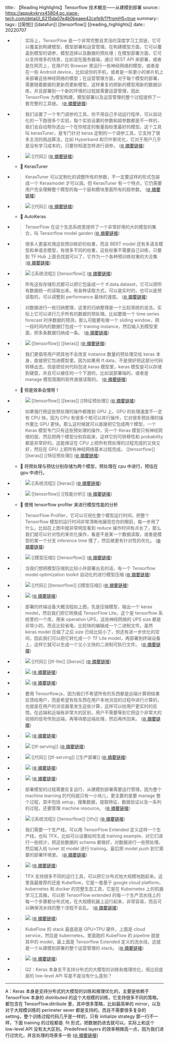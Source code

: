 title:: 【Reading Highlights】Tensorflow 技术概览——从建模到部署
source:: https://appukvkryx45804.pc.xiaoe-tech.com/detail/i_6215da07e4b0beaee42cefe9/1?fromH5=true
summary:: 
tags:: [[简悦]] [[datafun]]  [[tensorflow]]   [[reading_highlights]]
date:: 20220707  

- > 实际上，TensorFlow 是一个非常完整且灵活的深度学习工具链，它可以覆盖到构建模型，模型部署和运营管理。在构建模型方面，它可以覆盖到模型的调参，模型选择以及数据的预处理；在模型部署方面，它可以支持很多的场景，比如说在服务器端，通过 REST API 来部署，或者是在网页上，在用户的 Browser 里运行一些神经网络的模型，或者是在一些 Android device，比如说你的手机，或者是一些更小的单片机上来部署这些神经网络的模型；在运营管理方面，对于每个模型的部署，需要随着数据的更新而更新模型，这样重复的把新的模型用新的数据训练，并且部署到一个新的环境的过程就需要运营管理，因此 TensorFlow 为模型构建，模型部署以及运营管理的整个过程提供了一套完整的工具链。  ([🌐 摘要链接](https://appukvkryx45804.pc.xiaoe-tech.com/detail/i_6215da07e4b0beaee42cefe9/1?fromH5=true#js_content:~:text=%E5%AE%9E%E9%99%85%E4%B8%8A%EF%BC%8CTensorFlow%20%E6%98%AF%E4%B8%80%E4%B8%AA%E9%9D%9E%E5%B8%B8%E5%AE%8C%E6%95%B4%E4%B8%94%E7%81%B5%E6%B4%BB%E7%9A%84%E6%B7%B1%E5%BA%A6%E5%AD%A6%E4%B9%A0%E5%B7%A5%E5%85%B7%E9%93%BE%EF%BC%8C%E5%AE%83%E5%8F%AF%E4%BB%A5%E8%A6%86%E7%9B%96%E5%88%B0%E6%9E%84%E5%BB%BA%E6%A8%A1%E5%9E%8B%EF%BC%8C%E6%A8%A1%E5%9E%8B%E9%83%A8%E7%BD%B2%E5%92%8C%E8%BF%90%E8%90%A5%E7%AE%A1%E7%90%86%E3%80%82%E5%9C%A8%E6%9E%84%E5%BB%BA%E6%A8%A1%E5%9E%8B%E6%96%B9%E9%9D%A2%EF%BC%8C%E5%AE%83%E5%8F%AF%E4%BB%A5%E8%A6%86%E7%9B%96%E5%88%B0%E6%A8%A1%E5%9E%8B%E7%9A%84%E8%B0%83%E5%8F%82%EF%BC%8C%E6%A8%A1%E5%9E%8B%E9%80%89%E6%8B%A9%E4%BB%A5%E5%8F%8A%E6%95%B0%E6%8D%AE%E7%9A%84%E9%A2%84%E5%A4%84%E7%90%86%EF%BC%9B%E5%9C%A8%E6%A8%A1%E5%9E%8B%E9%83%A8%E7%BD%B2%E6%96%B9%E9%9D%A2%EF%BC%8C%E5%AE%83%E5%8F%AF%E4%BB%A5%E6%94%AF%E6%8C%81%E5%BE%88%E5%A4%9A%E7%9A%84%E5%9C%BA%E6%99%AF%EF%BC%8C%E6%AF%94%E5%A6%82%E8%AF%B4%E5%9C%A8%E6%9C%8D%E5%8A%A1%E5%99%A8%E7%AB%AF%EF%BC%8C%E9%80%9A%E8%BF%87%20REST%20API%20%E6%9D%A5%E9%83%A8%E7%BD%B2%EF%BC%8C%E6%88%96%E8%80%85%E6%98%AF%E5%9C%A8%E7%BD%91%E9%A1%B5%E4%B8%8A%EF%BC%8C%E5%9C%A8%E7%94%A8%E6%88%B7%E7%9A%84%20Browser%20%E9%87%8C%E8%BF%90%E8%A1%8C%E4%B8%80%E4%BA%9B%E7%A5%9E%E7%BB%8F%E7%BD%91%E7%BB%9C%E7%9A%84%E6%A8%A1%E5%9E%8B%EF%BC%8C%E6%88%96%E8%80%85%E6%98%AF%E5%9C%A8%E4%B8%80%E4%BA%9B%20Android%20device%EF%BC%8C%E6%AF%94%E5%A6%82%E8%AF%B4%E4%BD%A0%E7%9A%84%E6%89%8B%E6%9C%BA%EF%BC%8C%E6%88%96%E8%80%85%E6%98%AF%E4%B8%80%E4%BA%9B%E6%9B%B4%E5%B0%8F%E7%9A%84%E5%8D%95%E7%89%87%E6%9C%BA%E4%B8%8A%E6%9D%A5%E9%83%A8%E7%BD%B2%E8%BF%99%E4%BA%9B%E7%A5%9E%E7%BB%8F%E7%BD%91%E7%BB%9C%E7%9A%84%E6%A8%A1%E5%9E%8B%EF%BC%9B%E5%9C%A8%E8%BF%90%E8%90%A5%E7%AE%A1%E7%90%86%E6%96%B9%E9%9D%A2%EF%BC%8C%E5%AF%B9%E4%BA%8E%E6%AF%8F%E4%B8%AA%E6%A8%A1%E5%9E%8B%E7%9A%84%E9%83%A8%E7%BD%B2%EF%BC%8C%E9%9C%80%E8%A6%81%E9%9A%8F%E7%9D%80%E6%95%B0%E6%8D%AE%E7%9A%84%E6%9B%B4%E6%96%B0%E8%80%8C%E6%9B%B4%E6%96%B0%E6%A8%A1%E5%9E%8B%EF%BC%8C%E8%BF%99%E6%A0%B7%E9%87%8D%E5%A4%8D%E7%9A%84%E6%8A%8A%E6%96%B0%E7%9A%84%E6%A8%A1%E5%9E%8B%E7%94%A8%E6%96%B0%E7%9A%84%E6%95%B0%E6%8D%AE%E8%AE%AD%E7%BB%83%EF%BC%8C%E5%B9%B6%E4%B8%94%E9%83%A8%E7%BD%B2%E5%88%B0%E4%B8%80%E4%B8%AA%E6%96%B0%E7%9A%84%E7%8E%AF%E5%A2%83%E7%9A%84%E8%BF%87%E7%A8%8B%E5%B0%B1%E9%9C%80%E8%A6%81%E8%BF%90%E8%90%A5%E7%AE%A1%E7%90%86%EF%BC%8C%E5%9B%A0%E6%AD%A4%20TensorFlow%20%E4%B8%BA%E6%A8%A1%E5%9E%8B%E6%9E%84%E5%BB%BA%EF%BC%8C%E6%A8%A1%E5%9E%8B%E9%83%A8%E7%BD%B2%E4%BB%A5%E5%8F%8A%E8%BF%90%E8%90%A5%E7%AE%A1%E7%90%86%E7%9A%84%E6%95%B4%E4%B8%AA%E8%BF%87%E7%A8%8B%E6%8F%90%E4%BE%9B%E4%BA%86%E4%B8%80%E5%A5%97%E5%AE%8C%E6%95%B4%E7%9A%84%E5%B7%A5%E5%85%B7%E9%93%BE%E3%80%82))

- > 我们设置了一个专门调参的工具，你不用自己手动运行程序，可以自动化的一下跑很多个实验，每个实验设置的参数和超参数都是不一样的，我们会自动帮你选出一个在你规定的衡量指标里最好的模型。这个工具叫 kerasTuner，是专门针对 keras 定制的一个调参工具，它支持了很多主流的挑战算法，比如 Hyperband 和贝叶斯优化，它对于用户几乎是没有学习成本的，只要你知道怎样进行调参。  ([🌐 摘要链接](https://appukvkryx45804.pc.xiaoe-tech.com/detail/i_6215da07e4b0beaee42cefe9/1?fromH5=true#js_content:~:text=%E6%88%91%E4%BB%AC%E8%AE%BE%E7%BD%AE%E4%BA%86%E4%B8%80%E4%B8%AA%E4%B8%93%E9%97%A8%E8%B0%83%E5%8F%82%E7%9A%84%E5%B7%A5%E5%85%B7%EF%BC%8C%E4%BD%A0%E4%B8%8D%E7%94%A8%E8%87%AA%E5%B7%B1%E6%89%8B%E5%8A%A8%E8%BF%90%E8%A1%8C%E7%A8%8B%E5%BA%8F%EF%BC%8C%E5%8F%AF%E4%BB%A5%E8%87%AA%E5%8A%A8%E5%8C%96%E7%9A%84%E4%B8%80%E4%B8%8B%E8%B7%91%E5%BE%88%E5%A4%9A%E4%B8%AA%E5%AE%9E%E9%AA%8C%EF%BC%8C%E6%AF%8F%E4%B8%AA%E5%AE%9E%E9%AA%8C%E8%AE%BE%E7%BD%AE%E7%9A%84%E5%8F%82%E6%95%B0%E5%92%8C%E8%B6%85%E5%8F%82%E6%95%B0%E9%83%BD%E6%98%AF%E4%B8%8D%E4%B8%80%E6%A0%B7%E7%9A%84%EF%BC%8C%E6%88%91%E4%BB%AC%E4%BC%9A%E8%87%AA%E5%8A%A8%E5%B8%AE%E4%BD%A0%E9%80%89%E5%87%BA%E4%B8%80%E4%B8%AA%E5%9C%A8%E4%BD%A0%E8%A7%84%E5%AE%9A%E7%9A%84%E8%A1%A1%E9%87%8F%E6%8C%87%E6%A0%87%E9%87%8C%E6%9C%80%E5%A5%BD%E7%9A%84%E6%A8%A1%E5%9E%8B%E3%80%82%E8%BF%99%E4%B8%AA%E5%B7%A5%E5%85%B7%E5%8F%AB%20kerasTuner%EF%BC%8C%E6%98%AF%E4%B8%93%E9%97%A8%E9%92%88%E5%AF%B9%20keras%20%E5%AE%9A%E5%88%B6%E7%9A%84%E4%B8%80%E4%B8%AA%E8%B0%83%E5%8F%82%E5%B7%A5%E5%85%B7%EF%BC%8C%E5%AE%83%E6%94%AF%E6%8C%81%E4%BA%86%E5%BE%88%E5%A4%9A%E4%B8%BB%E6%B5%81%E7%9A%84%E6%8C%91%E6%88%98%E7%AE%97%E6%B3%95%EF%BC%8C%E6%AF%94%E5%A6%82%20Hyperband%20%E5%92%8C%E8%B4%9D%E5%8F%B6%E6%96%AF%E4%BC%98%E5%8C%96%EF%BC%8C%E5%AE%83%E5%AF%B9%E4%BA%8E%E7%94%A8%E6%88%B7%E5%87%A0%E4%B9%8E%E6%98%AF%E6%B2%A1%E6%9C%89%E5%AD%A6%E4%B9%A0%E6%88%90%E6%9C%AC%E7%9A%84%EF%BC%8C%E5%8F%AA%E8%A6%81%E4%BD%A0%E7%9F%A5%E9%81%93%E6%80%8E%E6%A0%B7%E8%BF%9B%E8%A1%8C%E8%B0%83%E5%8F%82%E3%80%82))

- > ![](http://wechatapppro-1252524126.file.myqcloud.com/appukVkRYx45804/image/ueditor/68795400_1645599196.cn/mmbiz_png/zhbzqpkibph7swtlwpnpaxtowaopzyslfdu3mfwr0s1klq8sojfel0m4su16rsvv2xwticrqiar9hgy11mw9rltw/640) [[代码]]   ([🌐 摘要链接](https://appukvkryx45804.pc.xiaoe-tech.com/detail/i_6215da07e4b0beaee42cefe9/1?fromH5=true#js_content:~:text=http://wechatapppro-1252524126.file.myqcloud.com/appukVkRYx45804/image/ueditor/68795400_1645599196.cn/mmbiz_png/zhbzqpkibph7swtlwpnpaxtowaopzyslfdu3mfwr0s1klq8sojfel0m4su16rsvv2xwticrqiar9hgy11mw9rltw/640))
  - 📝 KerasTuner

- > KerasTuner 可以定制化的调整所有的参数，不一定要这样的形式包装成一个 Kerasmodel 才可以调。但 KerasTuner 有一个特点，它仍需要用户完全理解整个模型的每一个层和模块里面所有的超参数。  ([🌐 摘要链接](https://appukvkryx45804.pc.xiaoe-tech.com/detail/i_6215da07e4b0beaee42cefe9/1?fromH5=true#js_content:~:text=KerasTuner%20%E5%8F%AF%E4%BB%A5%E5%AE%9A%E5%88%B6%E5%8C%96%E7%9A%84%E8%B0%83%E6%95%B4%E6%89%80%E6%9C%89%E7%9A%84%E5%8F%82%E6%95%B0%EF%BC%8C%E4%B8%8D%E4%B8%80%E5%AE%9A%E8%A6%81%E8%BF%99%E6%A0%B7%E7%9A%84%E5%BD%A2%E5%BC%8F%E5%8C%85%E8%A3%85%E6%88%90%E4%B8%80%E4%B8%AA%20Kerasmodel%20%E6%89%8D%E5%8F%AF%E4%BB%A5%E8%B0%83%E3%80%82%E4%BD%86%20KerasTuner%20%E6%9C%89%E4%B8%80%E4%B8%AA%E7%89%B9%E7%82%B9%EF%BC%8C%E5%AE%83%E4%BB%8D%E9%9C%80%E8%A6%81%E7%94%A8%E6%88%B7%E5%AE%8C%E5%85%A8%E7%90%86%E8%A7%A3%E6%95%B4%E4%B8%AA%E6%A8%A1%E5%9E%8B%E7%9A%84%E6%AF%8F%E4%B8%80%E4%B8%AA%E5%B1%82%E5%92%8C%E6%A8%A1%E5%9D%97%E9%87%8C%E9%9D%A2%E6%89%80%E6%9C%89%E7%9A%84%E8%B6%85%E5%8F%82%E6%95%B0%E3%80%82))

- > ![](http://wechatapppro-1252524126.file.myqcloud.com/appukVkRYx45804/image/ueditor/15213000_1645599197.cn/mmbiz_png/zhbzqpkibph7swtlwpnpaxtowaopzyslvqcnia2h5dpmnfiqb8glditfajh4aqiaibx80xs2voph4nauw1m2ygbug/640) [[代码]]   ([🌐 摘要链接](https://appukvkryx45804.pc.xiaoe-tech.com/detail/i_6215da07e4b0beaee42cefe9/1?fromH5=true#js_content:~:text=http://wechatapppro-1252524126.file.myqcloud.com/appukVkRYx45804/image/ueditor/15213000_1645599197.cn/mmbiz_png/zhbzqpkibph7swtlwpnpaxtowaopzyslvqcnia2h5dpmnfiqb8glditfajh4aqiaibx80xs2voph4nauw1m2ygbug/640))
  - 📝 AutoKeras

- > TensorFlow 在这个生态系统里提供了一个非常好用的大的模型的集合，叫 Tensorflow model garden  ([🌐 摘要链接](https://appukvkryx45804.pc.xiaoe-tech.com/detail/i_6215da07e4b0beaee42cefe9/1?fromH5=true#js_content:~:text=TensorFlow%20%E5%9C%A8%E8%BF%99%E4%B8%AA%E7%94%9F%E6%80%81%E7%B3%BB%E7%BB%9F%E9%87%8C%E6%8F%90%E4%BE%9B%E4%BA%86%E4%B8%80%E4%B8%AA%E9%9D%9E%E5%B8%B8%E5%A5%BD%E7%94%A8%E7%9A%84%E5%A4%A7%E7%9A%84%E6%A8%A1%E5%9E%8B%E7%9A%84%E9%9B%86%E5%90%88%EF%BC%8C%E5%8F%AB%20Tensorflow%20model%20garden))

- > 很多人更喜欢用这些预训练好的权重，而且 BERT model 还有多语言模型和单语言模型，有很多不同的权重，这些权重不需要自己训练，只要到 TF Hub 上面去找就可以了，它作为一个各种预训练权重的大合集  ([🌐 摘要链接](https://appukvkryx45804.pc.xiaoe-tech.com/detail/i_6215da07e4b0beaee42cefe9/1?fromH5=true#js_content:~:text=%E5%BE%88%E5%A4%9A%E4%BA%BA%E6%9B%B4%E5%96%9C%E6%AC%A2%E7%94%A8%E8%BF%99%E4%BA%9B%E9%A2%84%E8%AE%AD%E7%BB%83%E5%A5%BD%E7%9A%84%E6%9D%83%E9%87%8D%EF%BC%8C%E8%80%8C%E4%B8%94%20BERT%20model%20%E8%BF%98%E6%9C%89%E5%A4%9A%E8%AF%AD%E8%A8%80%E6%A8%A1%E5%9E%8B%E5%92%8C%E5%8D%95%E8%AF%AD%E8%A8%80%E6%A8%A1%E5%9E%8B%EF%BC%8C%E6%9C%89%E5%BE%88%E5%A4%9A%E4%B8%8D%E5%90%8C%E7%9A%84%E6%9D%83%E9%87%8D%EF%BC%8C%E8%BF%99%E4%BA%9B%E6%9D%83%E9%87%8D%E4%B8%8D%E9%9C%80%E8%A6%81%E8%87%AA%E5%B7%B1%E8%AE%AD%E7%BB%83%EF%BC%8C%E5%8F%AA%E8%A6%81%E5%88%B0%20TF%20Hub%20%E4%B8%8A%E9%9D%A2%E5%8E%BB%E6%89%BE%E5%B0%B1%E5%8F%AF%E4%BB%A5%E4%BA%86%EF%BC%8C%E5%AE%83%E4%BD%9C%E4%B8%BA%E4%B8%80%E4%B8%AA%E5%90%84%E7%A7%8D%E9%A2%84%E8%AE%AD%E7%BB%83%E6%9D%83%E9%87%8D%E7%9A%84%E5%A4%A7%E5%90%88%E9%9B%86))

- > ![](http://wechatapppro-1252524126.file.myqcloud.com/appukVkRYx45804/image/ueditor/78836000_1645599197.cn/mmbiz_png/zhbzqpkibph7swtlwpnpaxtowaopzysl1pu6fw9p9icevjqeqycoiciahrrfe46xumeiavlsljljqheiqup2plmrug/640) [[系统流程]]  [[tensorflow]]   ([🌐 摘要链接](https://appukvkryx45804.pc.xiaoe-tech.com/detail/i_6215da07e4b0beaee42cefe9/1?fromH5=true#js_content:~:text=http://wechatapppro-1252524126.file.myqcloud.com/appukVkRYx45804/image/ueditor/78836000_1645599197.cn/mmbiz_png/zhbzqpkibph7swtlwpnpaxtowaopzysl1pu6fw9p9icevjqeqycoiciahrrfe46xumeiavlsljljqheiqup2plmrug/640))

- > 所有这些存储形式都可以把它包装成一个 tf.data.dataset，它可以把所有数据统一的读取出来，有各种读取方式，可以是实时的，也可以是预读取的，可以调整到 performance 最快的速度。  ([🌐 摘要链接](https://appukvkryx45804.pc.xiaoe-tech.com/detail/i_6215da07e4b0beaee42cefe9/1?fromH5=true#js_content:~:text=%E6%89%80%E6%9C%89%E8%BF%99%E4%BA%9B%E5%AD%98%E5%82%A8%E5%BD%A2%E5%BC%8F%E9%83%BD%E5%8F%AF%E4%BB%A5%E6%8A%8A%E5%AE%83%E5%8C%85%E8%A3%85%E6%88%90%E4%B8%80%E4%B8%AA%20tf.data.dataset%EF%BC%8C%E5%AE%83%E5%8F%AF%E4%BB%A5%E6%8A%8A%E6%89%80%E6%9C%89%E6%95%B0%E6%8D%AE%E7%BB%9F%E4%B8%80%E7%9A%84%E8%AF%BB%E5%8F%96%E5%87%BA%E6%9D%A5%EF%BC%8C%E6%9C%89%E5%90%84%E7%A7%8D%E8%AF%BB%E5%8F%96%E6%96%B9%E5%BC%8F%EF%BC%8C%E5%8F%AF%E4%BB%A5%E6%98%AF%E5%AE%9E%E6%97%B6%E7%9A%84%EF%BC%8C%E4%B9%9F%E5%8F%AF%E4%BB%A5%E6%98%AF%E9%A2%84%E8%AF%BB%E5%8F%96%E7%9A%84%EF%BC%8C%E5%8F%AF%E4%BB%A5%E8%B0%83%E6%95%B4%E5%88%B0%20performance%20%E6%9C%80%E5%BF%AB%E7%9A%84%E9%80%9F%E5%BA%A6%E3%80%82))

- > 对数据进行一些归纳整理，这里的归纳整理是一个比较笼统的说法，实际上它可以进行几乎所有的数据的预处理。比如要做一个 time series forecast 时序数据的预测，那么可能要有做一个 sliding window，把一段时间内的数据打包成一个 training instance，然后输入到模型里面，把多条数据归纳成一条。  ([🌐 摘要链接](https://appukvkryx45804.pc.xiaoe-tech.com/detail/i_6215da07e4b0beaee42cefe9/1?fromH5=true#js_content:~:text=%E5%AF%B9%E6%95%B0%E6%8D%AE%E8%BF%9B%E8%A1%8C%E4%B8%80%E4%BA%9B%E5%BD%92%E7%BA%B3%E6%95%B4%E7%90%86%EF%BC%8C%E8%BF%99%E9%87%8C%E7%9A%84%E5%BD%92%E7%BA%B3%E6%95%B4%E7%90%86%E6%98%AF%E4%B8%80%E4%B8%AA%E6%AF%94%E8%BE%83%E7%AC%BC%E7%BB%9F%E7%9A%84%E8%AF%B4%E6%B3%95%EF%BC%8C%E5%AE%9E%E9%99%85%E4%B8%8A%E5%AE%83%E5%8F%AF%E4%BB%A5%E8%BF%9B%E8%A1%8C%E5%87%A0%E4%B9%8E%E6%89%80%E6%9C%89%E7%9A%84%E6%95%B0%E6%8D%AE%E7%9A%84%E9%A2%84%E5%A4%84%E7%90%86%E3%80%82%E6%AF%94%E5%A6%82%E8%A6%81%E5%81%9A%E4%B8%80%E4%B8%AA%20time%20series%20forecast%20%E6%97%B6%E5%BA%8F%E6%95%B0%E6%8D%AE%E7%9A%84%E9%A2%84%E6%B5%8B%EF%BC%8C%E9%82%A3%E4%B9%88%E5%8F%AF%E8%83%BD%E8%A6%81%E6%9C%89%E5%81%9A%E4%B8%80%E4%B8%AA%20sliding%20window%EF%BC%8C%E6%8A%8A%E4%B8%80%E6%AE%B5%E6%97%B6%E9%97%B4%E5%86%85%E7%9A%84%E6%95%B0%E6%8D%AE%E6%89%93%E5%8C%85%E6%88%90%E4%B8%80%E4%B8%AA%20training%20instance%EF%BC%8C%E7%84%B6%E5%90%8E%E8%BE%93%E5%85%A5%E5%88%B0%E6%A8%A1%E5%9E%8B%E9%87%8C%E9%9D%A2%EF%BC%8C%E6%8A%8A%E5%A4%9A%E6%9D%A1%E6%95%B0%E6%8D%AE%E5%BD%92%E7%BA%B3%E6%88%90%E4%B8%80%E6%9D%A1%E3%80%82))

- > ![](http://wechatapppro-1252524126.file.myqcloud.com/appukVkRYx45804/image/ueditor/98379800_1645599197.cn/mmbiz_png/zhbzqpkibph7swtlwpnpaxtowaopzyslftni43saxvdmwdnfvhateia7tn6bkbxftykumnkz6g2iikecaiaginjq/640) [[tensorflow]]  [[keras]]   ([🌐 摘要链接](https://appukvkryx45804.pc.xiaoe-tech.com/detail/i_6215da07e4b0beaee42cefe9/1?fromH5=true#js_content:~:text=http://wechatapppro-1252524126.file.myqcloud.com/appukVkRYx45804/image/ueditor/98379800_1645599197.cn/mmbiz_png/zhbzqpkibph7swtlwpnpaxtowaopzyslftni43saxvdmwdnfvhateia7tn6bkbxftykumnkz6g2iikecaiaginjq/640))

- > 我们更倡导用户把其他不会改变 instance 数量的预处理交给 keras 本身，直接把它包进模型里。因为如果用 tf.data，不是很好把这部分代码转移出去，但是把任何代码包进 keras 模型里，keras 模型是可以存储到硬盘，并且可以被任何一个下游的，比如说部署端的，或者是 manage 模型周期的软件直接读取的。  ([🌐 摘要链接](https://appukvkryx45804.pc.xiaoe-tech.com/detail/i_6215da07e4b0beaee42cefe9/1?fromH5=true#js_content:~:text=%E6%88%91%E4%BB%AC%E6%9B%B4%E5%80%A1%E5%AF%BC%E7%94%A8%E6%88%B7%E6%8A%8A%E5%85%B6%E4%BB%96%E4%B8%8D%E4%BC%9A%E6%94%B9%E5%8F%98%20instance%20%E6%95%B0%E9%87%8F%E7%9A%84%E9%A2%84%E5%A4%84%E7%90%86%E4%BA%A4%E7%BB%99%20keras%20%E6%9C%AC%E8%BA%AB%EF%BC%8C%E7%9B%B4%E6%8E%A5%E6%8A%8A%E5%AE%83%E5%8C%85%E8%BF%9B%E6%A8%A1%E5%9E%8B%E9%87%8C%E3%80%82%E5%9B%A0%E4%B8%BA%E5%A6%82%E6%9E%9C%E7%94%A8%20tf.data%EF%BC%8C%E4%B8%8D%E6%98%AF%E5%BE%88%E5%A5%BD%E6%8A%8A%E8%BF%99%E9%83%A8%E5%88%86%E4%BB%A3%E7%A0%81%E8%BD%AC%E7%A7%BB%E5%87%BA%E5%8E%BB%EF%BC%8C%E4%BD%86%E6%98%AF%E6%8A%8A%E4%BB%BB%E4%BD%95%E4%BB%A3%E7%A0%81%E5%8C%85%E8%BF%9B%20keras%20%E6%A8%A1%E5%9E%8B%E9%87%8C%EF%BC%8Ckeras%20%E6%A8%A1%E5%9E%8B%E6%98%AF%E5%8F%AF%E4%BB%A5%E5%AD%98%E5%82%A8%E5%88%B0%E7%A1%AC%E7%9B%98%EF%BC%8C%E5%B9%B6%E4%B8%94%E5%8F%AF%E4%BB%A5%E8%A2%AB%E4%BB%BB%E4%BD%95%E4%B8%80%E4%B8%AA%E4%B8%8B%E6%B8%B8%E7%9A%84%EF%BC%8C%E6%AF%94%E5%A6%82%E8%AF%B4%E9%83%A8%E7%BD%B2%E7%AB%AF%E7%9A%84%EF%BC%8C%E6%88%96%E8%80%85%E6%98%AF%20manage%20%E6%A8%A1%E5%9E%8B%E5%91%A8%E6%9C%9F%E7%9A%84%E8%BD%AF%E4%BB%B6%E7%9B%B4%E6%8E%A5%E8%AF%BB%E5%8F%96%E7%9A%84%E3%80%82))
  - 📝 但是效率会慢呀！

- > ![](http://wechatapppro-1252524126.file.myqcloud.com/appukVkRYx45804/image/ueditor/14575900_1645599198.cn/mmbiz_png/zhbzqpkibph7swtlwpnpaxtowaopzyslo5bghnlnyibnux5orudmhaahwoibt2xib3lhhjeqxc6aqcuhufatulu5q/640) [[tensorflow]]  [[keras]]  [[特征预处理]]   ([🌐 摘要链接](https://appukvkryx45804.pc.xiaoe-tech.com/detail/i_6215da07e4b0beaee42cefe9/1?fromH5=true#js_content:~:text=http://wechatapppro-1252524126.file.myqcloud.com/appukVkRYx45804/image/ueditor/14575900_1645599198.cn/mmbiz_png/zhbzqpkibph7swtlwpnpaxtowaopzyslo5bghnlnyibnux5orudmhaahwoibt2xib3lhhjeqxc6aqcuhufatulu5q/640))

- > 如果强行把这些预处理的操作都推到 GPU 上，GPU 的处理速度不一定有 CPU 快，因为 CPU 有很多个核可以并行操作，它对很多预处理的操作要比 GPU 更快。那么这时候就可以直接把它包成两个模型，一个 Keras 模型专门只有这些预处理的操作，另一个 Keras 模型只有神经网络的层，然后把两个模型分别存起来，这样它的可转移性和 probability 都是非常好的。这能保证在 CPU 上把所有预处理的过程完成的又快又好，然后在 GPU 上把所有神经网络基本过程完成。 [[tensorflow]]  [[keras]]  [[特征预处理]]   ([🌐 摘要链接](https://appukvkryx45804.pc.xiaoe-tech.com/detail/i_6215da07e4b0beaee42cefe9/1?fromH5=true#js_content:~:text=%E5%A6%82%E6%9E%9C%E5%BC%BA%E8%A1%8C%E6%8A%8A%E8%BF%99%E4%BA%9B%E9%A2%84%E5%A4%84%E7%90%86%E7%9A%84%E6%93%8D%E4%BD%9C%E9%83%BD%E6%8E%A8%E5%88%B0%20GPU%20%E4%B8%8A%EF%BC%8CGPU%20%E7%9A%84%E5%A4%84%E7%90%86%E9%80%9F%E5%BA%A6%E4%B8%8D%E4%B8%80%E5%AE%9A%E6%9C%89%20CPU%20%E5%BF%AB%EF%BC%8C%E5%9B%A0%E4%B8%BA%20CPU%20%E6%9C%89%E5%BE%88%E5%A4%9A%E4%B8%AA%E6%A0%B8%E5%8F%AF%E4%BB%A5%E5%B9%B6%E8%A1%8C%E6%93%8D%E4%BD%9C%EF%BC%8C%E5%AE%83%E5%AF%B9%E5%BE%88%E5%A4%9A%E9%A2%84%E5%A4%84%E7%90%86%E7%9A%84%E6%93%8D%E4%BD%9C%E8%A6%81%E6%AF%94%20GPU%20%E6%9B%B4%E5%BF%AB%E3%80%82%E9%82%A3%E4%B9%88%E8%BF%99%E6%97%B6%E5%80%99%E5%B0%B1%E5%8F%AF%E4%BB%A5%E7%9B%B4%E6%8E%A5%E6%8A%8A%E5%AE%83%E5%8C%85%E6%88%90%E4%B8%A4%E4%B8%AA%E6%A8%A1%E5%9E%8B%EF%BC%8C%E4%B8%80%E4%B8%AA%20Keras%20%E6%A8%A1%E5%9E%8B%E4%B8%93%E9%97%A8%E5%8F%AA%E6%9C%89%E8%BF%99%E4%BA%9B%E9%A2%84%E5%A4%84%E7%90%86%E7%9A%84%E6%93%8D%E4%BD%9C%EF%BC%8C%E5%8F%A6%E4%B8%80%E4%B8%AA%20Keras%20%E6%A8%A1%E5%9E%8B%E5%8F%AA%E6%9C%89%E7%A5%9E%E7%BB%8F%E7%BD%91%E7%BB%9C%E7%9A%84%E5%B1%82%EF%BC%8C%E7%84%B6%E5%90%8E%E6%8A%8A%E4%B8%A4%E4%B8%AA%E6%A8%A1%E5%9E%8B%E5%88%86%E5%88%AB%E5%AD%98%E8%B5%B7%E6%9D%A5%EF%BC%8C%E8%BF%99%E6%A0%B7%E5%AE%83%E7%9A%84%E5%8F%AF%E8%BD%AC%E7%A7%BB%E6%80%A7%E5%92%8C%20probability%20%E9%83%BD%E6%98%AF%E9%9D%9E%E5%B8%B8%E5%A5%BD%E7%9A%84%E3%80%82%E8%BF%99%E8%83%BD%E4%BF%9D%E8%AF%81%E5%9C%A8%20CPU%20%E4%B8%8A%E6%8A%8A%E6%89%80%E6%9C%89%E9%A2%84%E5%A4%84%E7%90%86%E7%9A%84%E8%BF%87%E7%A8%8B%E5%AE%8C%E6%88%90%E7%9A%84%E5%8F%88%E5%BF%AB%E5%8F%88%E5%A5%BD%EF%BC%8C%E7%84%B6%E5%90%8E%E5%9C%A8%20GPU%20%E4%B8%8A%E6%8A%8A%E6%89%80%E6%9C%89%E7%A5%9E%E7%BB%8F%E7%BD%91%E7%BB%9C%E5%9F%BA%E6%9C%AC%E8%BF%87%E7%A8%8B%E5%AE%8C%E6%88%90%E3%80%82))
  - 📝 将预处理与预估分别存储为两个模型，预处理在 cpu 中进行，预估在 gpu 中进行。

- > ![](http://wechatapppro-1252524126.file.myqcloud.com/appukVkRYx45804/image/ueditor/61533000_1645599198.cn/mmbiz_png/zhbzqpkibph7swtlwpnpaxtowaopzysluvqiczjwxyjcunata8vu6ulovibeqs0dty7smkzuukx1ib8jrs72wqgsg/640) [[系统流程]]  [[keras]]   ([🌐 摘要链接](https://appukvkryx45804.pc.xiaoe-tech.com/detail/i_6215da07e4b0beaee42cefe9/1?fromH5=true#js_content:~:text=http://wechatapppro-1252524126.file.myqcloud.com/appukVkRYx45804/image/ueditor/61533000_1645599198.cn/mmbiz_png/zhbzqpkibph7swtlwpnpaxtowaopzysluvqiczjwxyjcunata8vu6ulovibeqs0dty7smkzuukx1ib8jrs72wqgsg/640))

- > ![](http://wechatapppro-1252524126.file.myqcloud.com/appukVkRYx45804/image/ueditor/83861700_1645599198.cn/mmbiz_png/zhbzqpkibph7swtlwpnpaxtowaopzysl7doxukuyaad1bsj4nlbpvm1msbhyr6k2pmtyibb4lq1cxfkkhyqbvcq/640) [[tensorflow]]  [[性能分析]]   ([🌐 摘要链接](https://appukvkryx45804.pc.xiaoe-tech.com/detail/i_6215da07e4b0beaee42cefe9/1?fromH5=true#js_content:~:text=http://wechatapppro-1252524126.file.myqcloud.com/appukVkRYx45804/image/ueditor/83861700_1645599198.cn/mmbiz_png/zhbzqpkibph7swtlwpnpaxtowaopzysl7doxukuyaad1bsj4nlbpvm1msbhyr6k2pmtyibb4lq1cxfkkhyqbvcq/640))
  - 📝 使用 tensorflow profiler 来进行模型性能的分析

- > TensorFlow Profiler，它可以可视化整个模型运行时间，把整个 Tensorflow 模型的运行时间非常清晰地展现在你的眼前，每一步用了什么，比如在上图中就非常明显看到 reduce 操作时间有点长了，那么我们就可以针对性的来优化操作，看是不是某一个数据读取，或者是模型的某一个分支 inference time 慢了，然后做更有针对性的优化。  ([🌐 摘要链接](https://appukvkryx45804.pc.xiaoe-tech.com/detail/i_6215da07e4b0beaee42cefe9/1?fromH5=true#js_content:~:text=TensorFlow%20Profiler%EF%BC%8C%E5%AE%83%E5%8F%AF%E4%BB%A5%E5%8F%AF%E8%A7%86%E5%8C%96%E6%95%B4%E4%B8%AA%E6%A8%A1%E5%9E%8B%E8%BF%90%E8%A1%8C%E6%97%B6%E9%97%B4%EF%BC%8C%E6%8A%8A%E6%95%B4%E4%B8%AA%20Tensorflow%20%E6%A8%A1%E5%9E%8B%E7%9A%84%E8%BF%90%E8%A1%8C%E6%97%B6%E9%97%B4%E9%9D%9E%E5%B8%B8%E6%B8%85%E6%99%B0%E5%9C%B0%E5%B1%95%E7%8E%B0%E5%9C%A8%E4%BD%A0%E7%9A%84%E7%9C%BC%E5%89%8D%EF%BC%8C%E6%AF%8F%E4%B8%80%E6%AD%A5%E7%94%A8%E4%BA%86%E4%BB%80%E4%B9%88%EF%BC%8C%E6%AF%94%E5%A6%82%E5%9C%A8%E4%B8%8A%E5%9B%BE%E4%B8%AD%E5%B0%B1%E9%9D%9E%E5%B8%B8%E6%98%8E%E6%98%BE%E7%9C%8B%E5%88%B0%20reduce%20%E6%93%8D%E4%BD%9C%E6%97%B6%E9%97%B4%E6%9C%89%E7%82%B9%E9%95%BF%E4%BA%86%EF%BC%8C%E9%82%A3%E4%B9%88%E6%88%91%E4%BB%AC%E5%B0%B1%E5%8F%AF%E4%BB%A5%E9%92%88%E5%AF%B9%E6%80%A7%E7%9A%84%E6%9D%A5%E4%BC%98%E5%8C%96%E6%93%8D%E4%BD%9C%EF%BC%8C%E7%9C%8B%E6%98%AF%E4%B8%8D%E6%98%AF%E6%9F%90%E4%B8%80%E4%B8%AA%E6%95%B0%E6%8D%AE%E8%AF%BB%E5%8F%96%EF%BC%8C%E6%88%96%E8%80%85%E6%98%AF%E6%A8%A1%E5%9E%8B%E7%9A%84%E6%9F%90%E4%B8%80%E4%B8%AA%E5%88%86%E6%94%AF%20inference%20time%20%E6%85%A2%E4%BA%86%EF%BC%8C%E7%84%B6%E5%90%8E%E5%81%9A%E6%9B%B4%E6%9C%89%E9%92%88%E5%AF%B9%E6%80%A7%E7%9A%84%E4%BC%98%E5%8C%96%E3%80%82))

- > ![](http://wechatapppro-1252524126.file.myqcloud.com/appukVkRYx45804/image/ueditor/629100_1645599199.cn/mmbiz_png/zhbzqpkibph7swtlwpnpaxtowaopzysluxn7c7wbrjibecpjurkhvnl4ll3wpybkbs6ypxbrfgezhluakgcdia8a/640) [[模型压缩]]  [[tensorflow]]   ([🌐 摘要链接](https://appukvkryx45804.pc.xiaoe-tech.com/detail/i_6215da07e4b0beaee42cefe9/1?fromH5=true#js_content:~:text=http://wechatapppro-1252524126.file.myqcloud.com/appukVkRYx45804/image/ueditor/629100_1645599199.cn/mmbiz_png/zhbzqpkibph7swtlwpnpaxtowaopzysluxn7c7wbrjibecpjurkhvnl4ll3wpybkbs6ypxbrfgezhluakgcdia8a/640))

- > 当我们想把模型压缩到比较小并部署出去的话，有一个 Tensorflow model optimization toolkit 自动化的进行模型压缩  ([🌐 摘要链接](https://appukvkryx45804.pc.xiaoe-tech.com/detail/i_6215da07e4b0beaee42cefe9/1?fromH5=true#js_content:~:text=%E5%BD%93%E6%88%91%E4%BB%AC%E6%83%B3%E6%8A%8A%E6%A8%A1%E5%9E%8B%E5%8E%8B%E7%BC%A9%E5%88%B0%E6%AF%94%E8%BE%83%E5%B0%8F%E5%B9%B6%E9%83%A8%E7%BD%B2%E5%87%BA%E5%8E%BB%E7%9A%84%E8%AF%9D%EF%BC%8C%E6%9C%89%E4%B8%80%E4%B8%AA%20Tensorflow%20model%20optimization%20toolkit%20%E8%87%AA%E5%8A%A8%E5%8C%96%E7%9A%84%E8%BF%9B%E8%A1%8C%E6%A8%A1%E5%9E%8B%E5%8E%8B%E7%BC%A9))

- > ![](http://wechatapppro-1252524126.file.myqcloud.com/appukVkRYx45804/image/ueditor/18808500_1645599199.cn/mmbiz_png/zhbzqpkibph7swtlwpnpaxtowaopzyslkzxvmne8pic0zdayha6yocmcw63rsnhviczzs2uvlx9pioowomazcvra/640) [[代码]]  [[tensorflow]]  [[模型压缩]]   ([🌐 摘要链接](https://appukvkryx45804.pc.xiaoe-tech.com/detail/i_6215da07e4b0beaee42cefe9/1?fromH5=true#js_content:~:text=http://wechatapppro-1252524126.file.myqcloud.com/appukVkRYx45804/image/ueditor/18808500_1645599199.cn/mmbiz_png/zhbzqpkibph7swtlwpnpaxtowaopzyslkzxvmne8pic0zdayha6yocmcw63rsnhviczzs2uvlx9pioowomazcvra/640))

- > ![](http://wechatapppro-1252524126.file.myqcloud.com/appukVkRYx45804/image/ueditor/35507000_1645599199.cn/mmbiz_png/zhbzqpkibph7swtlwpnpaxtowaopzysle4icrcxtulkoiccztf3s9sha0wiaxomiyys2opqpnnbiskm8tnziuemag/640)  ([🌐 摘要链接](https://appukvkryx45804.pc.xiaoe-tech.com/detail/i_6215da07e4b0beaee42cefe9/1?fromH5=true#js_content:~:text=http://wechatapppro-1252524126.file.myqcloud.com/appukVkRYx45804/image/ueditor/35507000_1645599199.cn/mmbiz_png/zhbzqpkibph7swtlwpnpaxtowaopzysle4icrcxtulkoiccztf3s9sha0wiaxomiyys2opqpnnbiskm8tnziuemag/640))

- > 部署的终端设备大概流程如上图，先是压缩模型，输出一个 keras model，然后我们把它转换成 TensorFlow Lite。这个是 tensorflow 系统里的一个库，用来 operation UPS，这些神经网络的 UPS size 都是非常小的，而且比较省电，比较快的编辑成一个二进制文件。虽然 keras model 压缩了之后 size 已经比较小了，但还有进一步优化的空间，因此我们可以把它转化成一个 TF Lite model，再部署到终端设备上，这样它就可以生成一个又小又快的二进制可执行文件。  ([🌐 摘要链接](https://appukvkryx45804.pc.xiaoe-tech.com/detail/i_6215da07e4b0beaee42cefe9/1?fromH5=true#js_content:~:text=%E9%83%A8%E7%BD%B2%E7%9A%84%E7%BB%88%E7%AB%AF%E8%AE%BE%E5%A4%87%E5%A4%A7%E6%A6%82%E6%B5%81%E7%A8%8B%E5%A6%82%E4%B8%8A%E5%9B%BE%EF%BC%8C%E5%85%88%E6%98%AF%E5%8E%8B%E7%BC%A9%E6%A8%A1%E5%9E%8B%EF%BC%8C%E8%BE%93%E5%87%BA%E4%B8%80%E4%B8%AA%20keras%20model%EF%BC%8C%E7%84%B6%E5%90%8E%E6%88%91%E4%BB%AC%E6%8A%8A%E5%AE%83%E8%BD%AC%E6%8D%A2%E6%88%90%20TensorFlow%20Lite%E3%80%82%E8%BF%99%E4%B8%AA%E6%98%AF%20tensorflow%20%E7%B3%BB%E7%BB%9F%E9%87%8C%E7%9A%84%E4%B8%80%E4%B8%AA%E5%BA%93%EF%BC%8C%E7%94%A8%E6%9D%A5%20operation%20UPS%EF%BC%8C%E8%BF%99%E4%BA%9B%E7%A5%9E%E7%BB%8F%E7%BD%91%E7%BB%9C%E7%9A%84%20UPS%20size%20%E9%83%BD%E6%98%AF%E9%9D%9E%E5%B8%B8%E5%B0%8F%E7%9A%84%EF%BC%8C%E8%80%8C%E4%B8%94%E6%AF%94%E8%BE%83%E7%9C%81%E7%94%B5%EF%BC%8C%E6%AF%94%E8%BE%83%E5%BF%AB%E7%9A%84%E7%BC%96%E8%BE%91%E6%88%90%E4%B8%80%E4%B8%AA%E4%BA%8C%E8%BF%9B%E5%88%B6%E6%96%87%E4%BB%B6%E3%80%82%E8%99%BD%E7%84%B6%20keras%20model%20%E5%8E%8B%E7%BC%A9%E4%BA%86%E4%B9%8B%E5%90%8E%20size%20%E5%B7%B2%E7%BB%8F%E6%AF%94%E8%BE%83%E5%B0%8F%E4%BA%86%EF%BC%8C%E4%BD%86%E8%BF%98%E6%9C%89%E8%BF%9B%E4%B8%80%E6%AD%A5%E4%BC%98%E5%8C%96%E7%9A%84%E7%A9%BA%E9%97%B4%EF%BC%8C%E5%9B%A0%E6%AD%A4%E6%88%91%E4%BB%AC%E5%8F%AF%E4%BB%A5%E6%8A%8A%E5%AE%83%E8%BD%AC%E5%8C%96%E6%88%90%E4%B8%80%E4%B8%AA%20TF%20Lite%20model%EF%BC%8C%E5%86%8D%E9%83%A8%E7%BD%B2%E5%88%B0%E7%BB%88%E7%AB%AF%E8%AE%BE%E5%A4%87%E4%B8%8A%EF%BC%8C%E8%BF%99%E6%A0%B7%E5%AE%83%E5%B0%B1%E5%8F%AF%E4%BB%A5%E7%94%9F%E6%88%90%E4%B8%80%E4%B8%AA%E5%8F%88%E5%B0%8F%E5%8F%88%E5%BF%AB%E7%9A%84%E4%BA%8C%E8%BF%9B%E5%88%B6%E5%8F%AF%E6%89%A7%E8%A1%8C%E6%96%87%E4%BB%B6%E3%80%82))

- > ![](http://wechatapppro-1252524126.file.myqcloud.com/appukVkRYx45804/image/ueditor/49511200_1645599199.cn/mmbiz_png/zhbzqpkibph7swtlwpnpaxtowaopzyslvnz7mut0oficewlvogzttyzs96ctw2or2ar1xqjj3vkr1igvcdvagya/640) [[代码]]  [[tf-lite]]  [[keras]]   ([🌐 摘要链接](https://appukvkryx45804.pc.xiaoe-tech.com/detail/i_6215da07e4b0beaee42cefe9/1?fromH5=true#js_content:~:text=http://wechatapppro-1252524126.file.myqcloud.com/appukVkRYx45804/image/ueditor/49511200_1645599199.cn/mmbiz_png/zhbzqpkibph7swtlwpnpaxtowaopzyslvnz7mut0oficewlvogzttyzs96ctw2or2ar1xqjj3vkr1igvcdvagya/640))

- > ![](http://wechatapppro-1252524126.file.myqcloud.com/appukVkRYx45804/image/ueditor/66233600_1645599199.cn/mmbiz_png/zhbzqpkibph7swtlwpnpaxtowaopzysl2tshqkvicnhtrq28b8mk5riaujkx9yj89itchgqlnubr49yjyowr5viw/640)  ([🌐 摘要链接](https://appukvkryx45804.pc.xiaoe-tech.com/detail/i_6215da07e4b0beaee42cefe9/1?fromH5=true#js_content:~:text=http://wechatapppro-1252524126.file.myqcloud.com/appukVkRYx45804/image/ueditor/66233600_1645599199.cn/mmbiz_png/zhbzqpkibph7swtlwpnpaxtowaopzysl2tshqkvicnhtrq28b8mk5riaujkx9yj89itchgqlnubr49yjyowr5viw/640))

- > ![](http://wechatapppro-1252524126.file.myqcloud.com/appukVkRYx45804/image/ueditor/85644500_1645599199.cn/mmbiz_png/zhbzqpkibph7swtlwpnpaxtowaopzyslmyh8jxh2nfg9ibiekkyxxvxqrazqnfaydeqniaohtia3hh1svgl1jpiccw/640)  ([🌐 摘要链接](https://appukvkryx45804.pc.xiaoe-tech.com/detail/i_6215da07e4b0beaee42cefe9/1?fromH5=true#js_content:~:text=http://wechatapppro-1252524126.file.myqcloud.com/appukVkRYx45804/image/ueditor/85644500_1645599199.cn/mmbiz_png/zhbzqpkibph7swtlwpnpaxtowaopzyslmyh8jxh2nfg9ibiekkyxxvxqrazqnfaydeqniaohtia3hh1svgl1jpiccw/640))

- > 要用 Tensorflow.js，因为我们不希望所有的东西都是远端计算把结果反馈给用户，而是希望有些东西在用户本地浏览的过程中进行计算的，也就是在用户的浏览器里发生这些计算，这样可以给用户更实时的反馈。在远端和近端有非常大的区别，用户不需要等到它把这个非常大的视频的信号传到远端，再等待那远端处理，然后再传回来。  ([🌐 摘要链接](https://appukvkryx45804.pc.xiaoe-tech.com/detail/i_6215da07e4b0beaee42cefe9/1?fromH5=true#js_content:~:text=%E8%A6%81%E7%94%A8%20Tensorflow.js%EF%BC%8C%E5%9B%A0%E4%B8%BA%E6%88%91%E4%BB%AC%E4%B8%8D%E5%B8%8C%E6%9C%9B%E6%89%80%E6%9C%89%E7%9A%84%E4%B8%9C%E8%A5%BF%E9%83%BD%E6%98%AF%E8%BF%9C%E7%AB%AF%E8%AE%A1%E7%AE%97%E6%8A%8A%E7%BB%93%E6%9E%9C%E5%8F%8D%E9%A6%88%E7%BB%99%E7%94%A8%E6%88%B7%EF%BC%8C%E8%80%8C%E6%98%AF%E5%B8%8C%E6%9C%9B%E6%9C%89%E4%BA%9B%E4%B8%9C%E8%A5%BF%E5%9C%A8%E7%94%A8%E6%88%B7%E6%9C%AC%E5%9C%B0%E6%B5%8F%E8%A7%88%E7%9A%84%E8%BF%87%E7%A8%8B%E4%B8%AD%E8%BF%9B%E8%A1%8C%E8%AE%A1%E7%AE%97%E7%9A%84%EF%BC%8C%E4%B9%9F%E5%B0%B1%E6%98%AF%E5%9C%A8%E7%94%A8%E6%88%B7%E7%9A%84%E6%B5%8F%E8%A7%88%E5%99%A8%E9%87%8C%E5%8F%91%E7%94%9F%E8%BF%99%E4%BA%9B%E8%AE%A1%E7%AE%97%EF%BC%8C%E8%BF%99%E6%A0%B7%E5%8F%AF%E4%BB%A5%E7%BB%99%E7%94%A8%E6%88%B7%E6%9B%B4%E5%AE%9E%E6%97%B6%E7%9A%84%E5%8F%8D%E9%A6%88%E3%80%82%E5%9C%A8%E8%BF%9C%E7%AB%AF%E5%92%8C%E8%BF%91%E7%AB%AF%E6%9C%89%E9%9D%9E%E5%B8%B8%E5%A4%A7%E7%9A%84%E5%8C%BA%E5%88%AB%EF%BC%8C%E7%94%A8%E6%88%B7%E4%B8%8D%E9%9C%80%E8%A6%81%E7%AD%89%E5%88%B0%E5%AE%83%E6%8A%8A%E8%BF%99%E4%B8%AA%E9%9D%9E%E5%B8%B8%E5%A4%A7%E7%9A%84%E8%A7%86%E9%A2%91%E7%9A%84%E4%BF%A1%E5%8F%B7%E4%BC%A0%E5%88%B0%E8%BF%9C%E7%AB%AF%EF%BC%8C%E5%86%8D%E7%AD%89%E5%BE%85%E9%82%A3%E8%BF%9C%E7%AB%AF%E5%A4%84%E7%90%86%EF%BC%8C%E7%84%B6%E5%90%8E%E5%86%8D%E4%BC%A0%E5%9B%9E%E6%9D%A5%E3%80%82))

- > ![](http://wechatapppro-1252524126.file.myqcloud.com/appukVkRYx45804/image/ueditor/6350100_1645599200.cn/mmbiz_png/zhbzqpkibph7swtlwpnpaxtowaopzyslg4axrkvbtibt9u2davzb8mwau6nuvkh2cjnjjyasficvsludmp9shacw/640)  ([🌐 摘要链接](https://appukvkryx45804.pc.xiaoe-tech.com/detail/i_6215da07e4b0beaee42cefe9/1?fromH5=true#js_content:~:text=http://wechatapppro-1252524126.file.myqcloud.com/appukVkRYx45804/image/ueditor/6350100_1645599200.cn/mmbiz_png/zhbzqpkibph7swtlwpnpaxtowaopzyslg4axrkvbtibt9u2davzb8mwau6nuvkh2cjnjjyasficvsludmp9shacw/640))

- > ![](http://wechatapppro-1252524126.file.myqcloud.com/appukVkRYx45804/image/ueditor/28144300_1645599200.cn/mmbiz_png/zhbzqpkibph7swtlwpnpaxtowaopzyslrnmudajim03nfecftv7pemrsjaxssyicthqvtlegeu2rdgiaid2iciamlq/640) [[tf-serving]]   ([🌐 摘要链接](https://appukvkryx45804.pc.xiaoe-tech.com/detail/i_6215da07e4b0beaee42cefe9/1?fromH5=true#js_content:~:text=http://wechatapppro-1252524126.file.myqcloud.com/appukVkRYx45804/image/ueditor/28144300_1645599200.cn/mmbiz_png/zhbzqpkibph7swtlwpnpaxtowaopzyslrnmudajim03nfecftv7pemrsjaxssyicthqvtlegeu2rdgiaid2iciamlq/640))

- > ![](http://wechatapppro-1252524126.file.myqcloud.com/appukVkRYx45804/image/ueditor/49672600_1645599200.cn/mmbiz_png/zhbzqpkibph7swtlwpnpaxtowaopzyslewgo3zwme3jnsxvwl9gucppueprfuzxgb2boufuysx8rsc3icxdn7ow/640) [[代码]]  [[tf-serving]]  [[生产部署]]   ([🌐 摘要链接](https://appukvkryx45804.pc.xiaoe-tech.com/detail/i_6215da07e4b0beaee42cefe9/1?fromH5=true#js_content:~:text=http://wechatapppro-1252524126.file.myqcloud.com/appukVkRYx45804/image/ueditor/49672600_1645599200.cn/mmbiz_png/zhbzqpkibph7swtlwpnpaxtowaopzyslewgo3zwme3jnsxvwl9gucppueprfuzxgb2boufuysx8rsc3icxdn7ow/640))

- > ![](http://wechatapppro-1252524126.file.myqcloud.com/appukVkRYx45804/image/ueditor/68748100_1645599200.cn/mmbiz_png/zhbzqpkibph7swtlwpnpaxtowaopzyslsncky369yfuicbqwnowadpyxzdmihv2f1zehewhlybbwib8tqjnldkbw/640)  ([🌐 摘要链接](https://appukvkryx45804.pc.xiaoe-tech.com/detail/i_6215da07e4b0beaee42cefe9/1?fromH5=true#js_content:~:text=http://wechatapppro-1252524126.file.myqcloud.com/appukVkRYx45804/image/ueditor/68748100_1645599200.cn/mmbiz_png/zhbzqpkibph7swtlwpnpaxtowaopzyslsncky369yfuicbqwnowadpyxzdmihv2f1zehewhlybbwib8tqjnldkbw/640))

- > ![](http://wechatapppro-1252524126.file.myqcloud.com/appukVkRYx45804/image/ueditor/87965900_1645599200.cn/mmbiz_png/zhbzqpkibph7swtlwpnpaxtowaopzysluhibetialvrs1ern3dskxlocditqmr1sibskkpcwcrd7jemshli3rveq/640)  ([🌐 摘要链接](https://appukvkryx45804.pc.xiaoe-tech.com/detail/i_6215da07e4b0beaee42cefe9/1?fromH5=true#js_content:~:text=http://wechatapppro-1252524126.file.myqcloud.com/appukVkRYx45804/image/ueditor/87965900_1645599200.cn/mmbiz_png/zhbzqpkibph7swtlwpnpaxtowaopzysluhibetialvrs1ern3dskxlocditqmr1sibskkpcwcrd7jemshli3rveq/640))

- > 部署模型的过程需要反复运行，从建模到部署需要运行管理，因为整个 machine learning 的代码就只有一小块儿，更主要的是要 manage 整个过程，其中包括 setup，搜集数据，提取特征，数据验证以及一系列的过程，还要管理 machine resource。  ([🌐 摘要链接](https://appukvkryx45804.pc.xiaoe-tech.com/detail/i_6215da07e4b0beaee42cefe9/1?fromH5=true#js_content:~:text=%E9%83%A8%E7%BD%B2%E6%A8%A1%E5%9E%8B%E7%9A%84%E8%BF%87%E7%A8%8B%E9%9C%80%E8%A6%81%E5%8F%8D%E5%A4%8D%E8%BF%90%E8%A1%8C%EF%BC%8C%E4%BB%8E%E5%BB%BA%E6%A8%A1%E5%88%B0%E9%83%A8%E7%BD%B2%E9%9C%80%E8%A6%81%E8%BF%90%E8%A1%8C%E7%AE%A1%E7%90%86%EF%BC%8C%E5%9B%A0%E4%B8%BA%E6%95%B4%E4%B8%AA%20machine%20learning%20%E7%9A%84%E4%BB%A3%E7%A0%81%E5%B0%B1%E5%8F%AA%E6%9C%89%E4%B8%80%E5%B0%8F%E5%9D%97%E5%84%BF%EF%BC%8C%E6%9B%B4%E4%B8%BB%E8%A6%81%E7%9A%84%E6%98%AF%E8%A6%81%20manage%20%E6%95%B4%E4%B8%AA%E8%BF%87%E7%A8%8B%EF%BC%8C%E5%85%B6%E4%B8%AD%E5%8C%85%E6%8B%AC%20setup%EF%BC%8C%E6%90%9C%E9%9B%86%E6%95%B0%E6%8D%AE%EF%BC%8C%E6%8F%90%E5%8F%96%E7%89%B9%E5%BE%81%EF%BC%8C%E6%95%B0%E6%8D%AE%E9%AA%8C%E8%AF%81%E4%BB%A5%E5%8F%8A%E4%B8%80%E7%B3%BB%E5%88%97%E7%9A%84%E8%BF%87%E7%A8%8B%EF%BC%8C%E8%BF%98%E8%A6%81%E7%AE%A1%E7%90%86%20machine%20resource%E3%80%82))

- > ![](http://wechatapppro-1252524126.file.myqcloud.com/appukVkRYx45804/image/ueditor/6056400_1645599201.cn/mmbiz_png/zhbzqpkibph7swtlwpnpaxtowaopzysl8vs7kibv931tdqe7ux3caobsaw8zhfzl3suf9ohiabdtkfkzjkibsfwqa/640) [[系统流程]]  [[tensorflow]]  [[tfx]]   ([🌐 摘要链接](https://appukvkryx45804.pc.xiaoe-tech.com/detail/i_6215da07e4b0beaee42cefe9/1?fromH5=true#js_content:~:text=http://wechatapppro-1252524126.file.myqcloud.com/appukVkRYx45804/image/ueditor/6056400_1645599201.cn/mmbiz_png/zhbzqpkibph7swtlwpnpaxtowaopzysl8vs7kibv931tdqe7ux3caobsaw8zhfzl3suf9ohiabdtkfkzjkibsfwqa/640))

- > 我们需要一个生产线，可以用 TensorFlow Extended 定义这样一个生产线，也叫 TFX，比如可以设置如何生成 training example，对它们进行一些统计，把这些数据的 schema 都做好，对数据进行一些预处理，然后输入给 tuner 对 model 进行 training，最后把 model push 到它需要的部署环境里。  ([🌐 摘要链接](https://appukvkryx45804.pc.xiaoe-tech.com/detail/i_6215da07e4b0beaee42cefe9/1?fromH5=true#js_content:~:text=%E6%88%91%E4%BB%AC%E9%9C%80%E8%A6%81%E4%B8%80%E4%B8%AA%E7%94%9F%E4%BA%A7%E7%BA%BF%EF%BC%8C%E5%8F%AF%E4%BB%A5%E7%94%A8%20TensorFlow%20Extended%20%E5%AE%9A%E4%B9%89%E8%BF%99%E6%A0%B7%E4%B8%80%E4%B8%AA%E7%94%9F%E4%BA%A7%E7%BA%BF%EF%BC%8C%E4%B9%9F%E5%8F%AB%20TFX%EF%BC%8C%E6%AF%94%E5%A6%82%E5%8F%AF%E4%BB%A5%E8%AE%BE%E7%BD%AE%E5%A6%82%E4%BD%95%E7%94%9F%E6%88%90%20training%20example%EF%BC%8C%E5%AF%B9%E5%AE%83%E4%BB%AC%E8%BF%9B%E8%A1%8C%E4%B8%80%E4%BA%9B%E7%BB%9F%E8%AE%A1%EF%BC%8C%E6%8A%8A%E8%BF%99%E4%BA%9B%E6%95%B0%E6%8D%AE%E7%9A%84%20schema%20%E9%83%BD%E5%81%9A%E5%A5%BD%EF%BC%8C%E5%AF%B9%E6%95%B0%E6%8D%AE%E8%BF%9B%E8%A1%8C%E4%B8%80%E4%BA%9B%E9%A2%84%E5%A4%84%E7%90%86%EF%BC%8C%E7%84%B6%E5%90%8E%E8%BE%93%E5%85%A5%E7%BB%99%20tuner%20%E5%AF%B9%20model%20%E8%BF%9B%E8%A1%8C%20training%EF%BC%8C%E6%9C%80%E5%90%8E%E6%8A%8A%20model%20push%20%E5%88%B0%E5%AE%83%E9%9C%80%E8%A6%81%E7%9A%84%E9%83%A8%E7%BD%B2%E7%8E%AF%E5%A2%83%E9%87%8C%E3%80%82))

- > ![](http://wechatapppro-1252524126.file.myqcloud.com/appukVkRYx45804/image/ueditor/22975200_1645599201.cn/mmbiz_png/zhbzqpkibph7swtlwpnpaxtowaopzysltuiyowegiczduhnpajwy12nqt4bwimnn76zrndgcivywo7budokbhrq/640)  ([🌐 摘要链接](https://appukvkryx45804.pc.xiaoe-tech.com/detail/i_6215da07e4b0beaee42cefe9/1?fromH5=true#js_content:~:text=http://wechatapppro-1252524126.file.myqcloud.com/appukVkRYx45804/image/ueditor/22975200_1645599201.cn/mmbiz_png/zhbzqpkibph7swtlwpnpaxtowaopzysltuiyowegiczduhnpajwy12nqt4bwimnn76zrndgcivywo7budokbhrq/640))

- > TFX 支持很多不同的运行工具，可以把它分布式地大规模地跑起来。这里我最推荐的还是 Kubeflow，它是一套基于 google cloud platform，kubernetes 和 docker 的完整生态工具，它是在 Kubernetes 上的机器学习工具箱，可以把 TensorFlow extended 的每一个生产流水线上的每一个步骤都分布式地，在大规模机器上运行起来，非常容易，而且可以确保流水线的整个流程不会乱。  ([🌐 摘要链接](https://appukvkryx45804.pc.xiaoe-tech.com/detail/i_6215da07e4b0beaee42cefe9/1?fromH5=true#js_content:~:text=TFX%20%E6%94%AF%E6%8C%81%E5%BE%88%E5%A4%9A%E4%B8%8D%E5%90%8C%E7%9A%84%E8%BF%90%E8%A1%8C%E5%B7%A5%E5%85%B7%EF%BC%8C%E5%8F%AF%E4%BB%A5%E6%8A%8A%E5%AE%83%E5%88%86%E5%B8%83%E5%BC%8F%E5%9C%B0%E5%A4%A7%E8%A7%84%E6%A8%A1%E5%9C%B0%E8%B7%91%E8%B5%B7%E6%9D%A5%E3%80%82%E8%BF%99%E9%87%8C%E6%88%91%E6%9C%80%E6%8E%A8%E8%8D%90%E7%9A%84%E8%BF%98%E6%98%AF%20Kubeflow%EF%BC%8C%E5%AE%83%E6%98%AF%E4%B8%80%E5%A5%97%E5%9F%BA%E4%BA%8E%20google%20cloud%20platform%EF%BC%8Ckubernetes%20%E5%92%8C%20docker%20%E7%9A%84%E5%AE%8C%E6%95%B4%E7%94%9F%E6%80%81%E5%B7%A5%E5%85%B7%EF%BC%8C%E5%AE%83%E6%98%AF%E5%9C%A8%20Kubernetes%20%E4%B8%8A%E7%9A%84%E6%9C%BA%E5%99%A8%E5%AD%A6%E4%B9%A0%E5%B7%A5%E5%85%B7%E7%AE%B1%EF%BC%8C%E5%8F%AF%E4%BB%A5%E6%8A%8A%20TensorFlow%20extended%20%E7%9A%84%E6%AF%8F%E4%B8%80%E4%B8%AA%E7%94%9F%E4%BA%A7%E6%B5%81%E6%B0%B4%E7%BA%BF%E4%B8%8A%E7%9A%84%E6%AF%8F%E4%B8%80%E4%B8%AA%E6%AD%A5%E9%AA%A4%E9%83%BD%E5%88%86%E5%B8%83%E5%BC%8F%E5%9C%B0%EF%BC%8C%E5%9C%A8%E5%A4%A7%E8%A7%84%E6%A8%A1%E6%9C%BA%E5%99%A8%E4%B8%8A%E8%BF%90%E8%A1%8C%E8%B5%B7%E6%9D%A5%EF%BC%8C%E9%9D%9E%E5%B8%B8%E5%AE%B9%E6%98%93%EF%BC%8C%E8%80%8C%E4%B8%94%E5%8F%AF%E4%BB%A5%E7%A1%AE%E4%BF%9D%E6%B5%81%E6%B0%B4%E7%BA%BF%E7%9A%84%E6%95%B4%E4%B8%AA%E6%B5%81%E7%A8%8B%E4%B8%8D%E4%BC%9A%E4%B9%B1%E3%80%82))

- > ![](http://wechatapppro-1252524126.file.myqcloud.com/appukVkRYx45804/image/ueditor/44020200_1645599201.cn/mmbiz_png/zhbzqpkibph7swtlwpnpaxtowaopzyslxbjufijoluhvhxz0bkeoo9oib85tchibs6tfpgm3prnyhlj7qmuaibvsa/640)  ([🌐 摘要链接](https://appukvkryx45804.pc.xiaoe-tech.com/detail/i_6215da07e4b0beaee42cefe9/1?fromH5=true#js_content:~:text=http://wechatapppro-1252524126.file.myqcloud.com/appukVkRYx45804/image/ueditor/44020200_1645599201.cn/mmbiz_png/zhbzqpkibph7swtlwpnpaxtowaopzyslxbjufijoluhvhxz0bkeoo9oib85tchibs6tfpgm3prnyhlj7qmuaibvsa/640))

- > KubeFlow 的 stack 最底层是 GPU+TPU 硬件，上面是 cloud service，然后是 kubernetes，里面跑的 KubeFlow 的 pipeline 就是其中的 model，最上面是 Tensorflow Extended 定义的流水线，这就是一个从建模到部署的整个运营管理的 stack。  ([🌐 摘要链接](https://appukvkryx45804.pc.xiaoe-tech.com/detail/i_6215da07e4b0beaee42cefe9/1?fromH5=true#js_content:~:text=KubeFlow%20%E7%9A%84%20stack%20%E6%9C%80%E5%BA%95%E5%B1%82%E6%98%AF%20GPU+TPU%20%E7%A1%AC%E4%BB%B6%EF%BC%8C%E4%B8%8A%E9%9D%A2%E6%98%AF%20cloud%20service%EF%BC%8C%E7%84%B6%E5%90%8E%E6%98%AF%20kubernetes%EF%BC%8C%E9%87%8C%E9%9D%A2%E8%B7%91%E7%9A%84%20KubeFlow%20%E7%9A%84%20pipeline%20%E5%B0%B1%E6%98%AF%E5%85%B6%E4%B8%AD%E7%9A%84%20model%EF%BC%8C%E6%9C%80%E4%B8%8A%E9%9D%A2%E6%98%AF%20Tensorflow%20Extended%20%E5%AE%9A%E4%B9%89%E7%9A%84%E6%B5%81%E6%B0%B4%E7%BA%BF%EF%BC%8C%E8%BF%99%E5%B0%B1%E6%98%AF%E4%B8%80%E4%B8%AA%E4%BB%8E%E5%BB%BA%E6%A8%A1%E5%88%B0%E9%83%A8%E7%BD%B2%E7%9A%84%E6%95%B4%E4%B8%AA%E8%BF%90%E8%90%A5%E7%AE%A1%E7%90%86%E7%9A%84%20stack%E3%80%82))

- > ![](http://wechatapppro-1252524126.file.myqcloud.com/appukVkRYx45804/image/ueditor/62592400_1645599201.cn/mmbiz_png/zhbzqpkibph7swtlwpnpaxtowaopzysljsvkhfgrmwbu9lctwwufpibdiaqomxol7q4m2rrmm3n8zfenmbhd4kcg/640)  ([🌐 摘要链接](https://appukvkryx45804.pc.xiaoe-tech.com/detail/i_6215da07e4b0beaee42cefe9/1?fromH5=true#js_content:~:text=http://wechatapppro-1252524126.file.myqcloud.com/appukVkRYx45804/image/ueditor/62592400_1645599201.cn/mmbiz_png/zhbzqpkibph7swtlwpnpaxtowaopzysljsvkhfgrmwbu9lctwwufpibdiaqomxol7q4m2rrmm3n8zfenmbhd4kcg/640))

- > Q2：Keras 本身支不支持分布式的大模型的训练和推理优化，用比较底层的 low-level API 写是不是没有什么差别？
---------------------------------------------------------------

A：Keras 本身是支持分布式的大模型的训练和推理优化的，主要是依赖于 TensorFlow 本身的 distributed 的这个大规模的训练，它支持很多不同的策略，都包含在 TensorFlow.ditribute 里，其中很多策略，比如最简单的 mirror，以及对于大规模训练的 perimeter sever 都是支持的，而且不需要很多复杂的 setting，整个训练过程代码几乎是一样的，只有 initialize strategy 那一行不一样，下面 training 的过程都是. fit 形式，把数据扔进去就可以。实际上和这个 low-level API 没有太大区别。Predefined layers 的效率稍微高一点，因为我们进行过优化，并且处理的场景多一些  ([🌐 摘要链接](https://appukvkryx45804.pc.xiaoe-tech.com/detail/i_6215da07e4b0beaee42cefe9/1?fromH5=true#js_content:~:text=Q2%EF%BC%9AKeras%20%E6%9C%AC%E8%BA%AB%E6%94%AF%E4%B8%8D%E6%94%AF%E6%8C%81%E5%88%86%E5%B8%83%E5%BC%8F%E7%9A%84%E5%A4%A7%E6%A8%A1%E5%9E%8B%E7%9A%84%E8%AE%AD%E7%BB%83%E5%92%8C%E6%8E%A8%E7%90%86%E4%BC%98%E5%8C%96%EF%BC%8C%E7%94%A8%E6%AF%94%E8%BE%83%E5%BA%95%E5%B1%82%E7%9A%84%20low-level%20API%20%E5%86%99%E6%98%AF%E4%B8%8D%E6%98%AF%E6%B2%A1%E6%9C%89%E4%BB%80%E4%B9%88%E5%B7%AE%E5%88%AB%EF%BC%9FA%EF%BC%9AKeras%20%E6%9C%AC%E8%BA%AB%E6%98%AF%E6%94%AF%E6%8C%81%E5%88%86%E5%B8%83%E5%BC%8F%E7%9A%84%E5%A4%A7%E6%A8%A1%E5%9E%8B%E7%9A%84%E8%AE%AD%E7%BB%83%E5%92%8C%E6%8E%A8%E7%90%86%E4%BC%98%E5%8C%96%E7%9A%84%EF%BC%8C%E4%B8%BB%E8%A6%81%E6%98%AF%E4%BE%9D%E8%B5%96%E4%BA%8E%20TensorFlow%20%E6%9C%AC%E8%BA%AB%E7%9A%84%20distributed%20%E7%9A%84%E8%BF%99%E4%B8%AA%E5%A4%A7%E8%A7%84%E6%A8%A1%E7%9A%84%E8%AE%AD%E7%BB%83%EF%BC%8C%E5%AE%83%E6%94%AF%E6%8C%81%E5%BE%88%E5%A4%9A%E4%B8%8D%E5%90%8C%E7%9A%84%E7%AD%96%E7%95%A5%EF%BC%8C%E9%83%BD%E5%8C%85%E5%90%AB%E5%9C%A8%20TensorFlow.ditribute%20%E9%87%8C%EF%BC%8C%E5%85%B6%E4%B8%AD%E5%BE%88%E5%A4%9A%E7%AD%96%E7%95%A5%EF%BC%8C%E6%AF%94%E5%A6%82%E6%9C%80%E7%AE%80%E5%8D%95%E7%9A%84%20mirror%EF%BC%8C%E4%BB%A5%E5%8F%8A%E5%AF%B9%E4%BA%8E%E5%A4%A7%E8%A7%84%E6%A8%A1%E8%AE%AD%E7%BB%83%E7%9A%84%20perimeter%20sever%20%E9%83%BD%E6%98%AF%E6%94%AF%E6%8C%81%E7%9A%84%EF%BC%8C%E8%80%8C%E4%B8%94%E4%B8%8D%E9%9C%80%E8%A6%81%E5%BE%88%E5%A4%9A%E5%A4%8D%E6%9D%82%E7%9A%84%20setting%EF%BC%8C%E6%95%B4%E4%B8%AA%E8%AE%AD%E7%BB%83%E8%BF%87%E7%A8%8B%E4%BB%A3%E7%A0%81%E5%87%A0%E4%B9%8E%E6%98%AF%E4%B8%80%E6%A0%B7%E7%9A%84%EF%BC%8C%E5%8F%AA%E6%9C%89%20initialize%20strategy%20%E9%82%A3%E4%B8%80%E8%A1%8C%E4%B8%8D%E4%B8%80%E6%A0%B7%EF%BC%8C%E4%B8%8B%E9%9D%A2%20training%20%E7%9A%84%E8%BF%87%E7%A8%8B%E9%83%BD%E6%98%AF.%20fit%20%E5%BD%A2%E5%BC%8F%EF%BC%8C%E6%8A%8A%E6%95%B0%E6%8D%AE%E6%89%94%E8%BF%9B%E5%8E%BB%E5%B0%B1%E5%8F%AF%E4%BB%A5%E3%80%82%E5%AE%9E%E9%99%85%E4%B8%8A%E5%92%8C%E8%BF%99%E4%B8%AA%20low-level%20API%20%E6%B2%A1%E6%9C%89%E5%A4%AA%E5%A4%A7%E5%8C%BA%E5%88%AB%E3%80%82Predefined%20layers%20%E7%9A%84%E6%95%88%E7%8E%87%E7%A8%8D%E5%BE%AE%E9%AB%98%E4%B8%80%E7%82%B9%EF%BC%8C%E5%9B%A0%E4%B8%BA%E6%88%91%E4%BB%AC%E8%BF%9B%E8%A1%8C%E8%BF%87%E4%BC%98%E5%8C%96%EF%BC%8C%E5%B9%B6%E4%B8%94%E5%A4%84%E7%90%86%E7%9A%84%E5%9C%BA%E6%99%AF%E5%A4%9A%E4%B8%80%E4%BA%9B))

